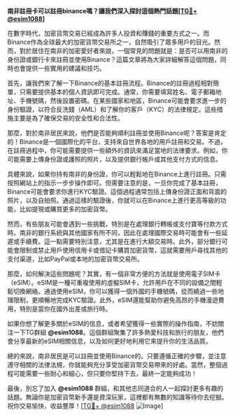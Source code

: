 **南非註冊卡可以註冊binance嗎？讓我們深入探討這個熱門話題[[TG💪+ @esim1088](https://t.me/s/esim1088)]**

在數字時代，加密貨幣交易已經成為許多人投資和賺錢的重要方式之一。而Binance作為全球最大的加密貨幣交易所之一，自然吸引了眾多用戶的目光。然而，對於居住在南非的加密愛好者來說，一個常見的問題就是：是否可以用南非的身份證或銀行卡來註冊並使用Binance？這篇文章將為大家詳細解答這個問題，同時也會提供一些實用的建議和技巧。

首先，讓我們來了解一下Binance的基本註冊流程。Binance的註冊過程相對簡單，只需要提供基本的個人資訊即可完成。通常，你需要填寫姓名、電子郵箱地址、手機號碼，然後設置密碼。在某些國家和地區，Binance可能會要求進一步的身份驗證，以符合反洗錢（AML）和了解你的客戶（KYC）的法律規定。這些措施主要是為了確保交易的安全性和合法性。

那麼，對於南非居民來說，他們是否能夠順利註冊並使用Binance呢？答案是肯定的！Binance是一個國際化的平台，支持來自世界各地的用戶註冊和交易。不過，在註冊過程中，你可能需要提供一些額外的資訊來滿足當地的法律要求。例如，你可能需要上傳身份證或護照的照片，以及提供銀行帳戶或其他支付方式的信息。

具體來說，如果你持有南非的身份證，你可以輕鬆地在Binance上進行註冊。只需按照網站上的指示一步步操作即可。但需要注意的是，一旦你完成了基本註冊，Binance可能會要求你進行KYC驗證。這個過程通常包括上傳身份證正面和背面的照片，以及自拍照。通過這樣的驗證後，你就可以在Binance上進行更高等級的功能，比如提現或購買更多的加密貨幣。

然而，有些朋友可能會遇到一些挑戰，特別是在處理銀行轉帳或支付寶等付款方式時。南非的銀行系統與其他國家有所不同，因此在處理國際交易時可能會有一些延遲或手續費。這一點需要特別注意，尤其是在進行大額交易時。此外，部分銀行可能會限制或禁止用戶使用信用卡或借記卡購買加密貨幣，這就需要用戶尋找其他的支付渠道，比如PayPal或本地的加密貨幣交易所。

那麼，如何解決這些問題呢？其實，有一個非常方便的方法就是使用電子SIM卡（eSIM）。eSIM是一種可重複使用的虛擬SIM卡，允許用戶在不同的設備之間輕鬆切換網絡。通過使用eSIM，你可以獲得一個外國的手機號碼，從而繞過一些地理限制，更順暢地完成KYC驗證。此外，eSIM還能幫助你避免高昂的手機漫遊費用，特別是當你在國外出差或旅行時。

如果你想了解更多關於eSIM的信息，或者希望獲得一些實際的操作指南，不妨關注一下TG群組 **@esim1088**。這個群組聚集了許多熱愛科技和旅行的朋友，他們會分享最新的eSIM相關信息，以及如何更好地利用它來提升你的生活品質。

總的來說，南非居民是可以註冊並使用Binance的。只要遵循正確的步驟，並注意遵守相關的法律法規，你就能夠充分享受加密貨幣交易帶來的好處。當然，整個過程可能需要一些耐心和細心，但只要你堅持下去，最終一定能夠成功！

最後，別忘了加入 **@esim1088** 群組，和其他志同道合的人一起探討更多有趣的話題。無論你是加密貨幣新手還是資深玩家，這裡都有無數的知識等待你去挖掘。祝你交易愉快，收益豐厚！[[TG💪+ @esim1088](https://t.me/s/esim1088) ![Image](https://i.postimg.cc/4NQfJmqS/Snipaste-2025-05-13-00-14-12.png)]